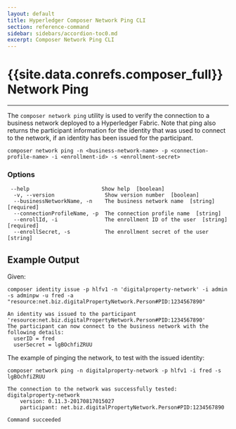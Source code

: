 ```yaml
---
layout: default
title: Hyperledger Composer Network Ping CLI
section: reference-command
sidebar: sidebars/accordion-toc0.md
excerpt: Composer Network Ping CLI
---
```


# {{site.data.conrefs.composer_full}} Network Ping

---

The `composer network ping` utility is used to verify the connection to a business network deployed to a Hyperledger Fabric.
Note that ping also returns the participant information for the identity that was used to connect to the network, if
an identity has been issued for the participant.

```
composer network ping -n <business-network-name> -p <connection-profile-name> -i <enrollment-id> -s <enrollment-secret>
```

### Options
```
 --help                       Show help  [boolean]
  -v, --version                Show version number  [boolean]
  --businessNetworkName, -n    The business network name  [string] [required]
  --connectionProfileName, -p  The connection profile name  [string]
  --enrollId, -i               The enrollment ID of the user  [string] [required]
  --enrollSecret, -s           The enrollment secret of the user  [string]
```

## Example Output

Given:
```
composer identity issue -p hlfv1 -n 'digitalproperty-network' -i admin -s adminpw -u fred -a "resource:net.biz.digitalPropertyNetwork.Person#PID:1234567890"

An identity was issued to the participant 'resource:net.biz.digitalPropertyNetwork.Person#PID:1234567890'
The participant can now connect to the business network with the following details:
  userID = fred
  userSecret = lgBOchfiZRUU

```
The example of pinging the network, to test with the issued identity: 
```
composer network ping -n digitalproperty-network -p hlfv1 -i fred -s lgBOchfiZRUU 

The connection to the network was successfully tested: digitalproperty-network
	version: 0.11.3-20170817015027
	participant: net.biz.digitalPropertyNetwork.Person#PID:1234567890

Command succeeded
```
